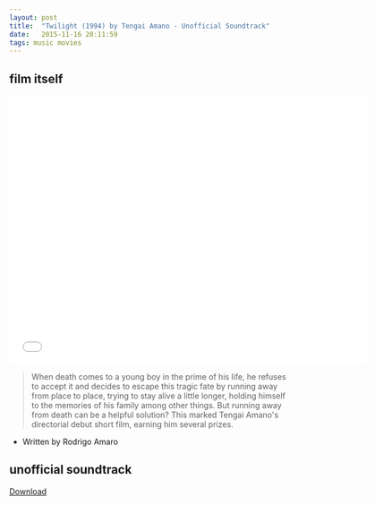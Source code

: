 ```yaml
---
layout: post
title:  "Twilight (1994) by Tengai Amano - Unofficial Soundtrack"
date:   2015-11-16 20:11:59
tags: music movies
---
```

## film itself

<iframe src="//vk.com/video_ext.php?oid=-41953059&id=170602030&hash=8a9abc8a76953b94&hd=2" width="640" height="480" frameborder="0" allowfullscreen></iframe>

>When death comes to a young boy in the prime of his life, he refuses to accept it and decides to escape this tragic fate by running away from place to place, trying to stay alive a little longer, holding himself to the memories of his family among other things. But running away from death can be a helpful solution? This marked Tengai Amano's directorial debut short film, earning him several prizes.
- Written by Rodrigo Amaro

## unofficial soundtrack

[Download](https://archive.org/details/twilight-unofficial-soundtrack)
